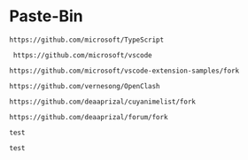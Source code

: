 # Paste-Bin
```
https://github.com/microsoft/TypeScript
```
```
 https://github.com/microsoft/vscode
```
```
https://github.com/microsoft/vscode-extension-samples/fork
```
```
https://github.com/vernesong/OpenClash
```
```
https://github.com/deaaprizal/cuyanimelist/fork
```
```
https://github.com/deaaprizal/forum/fork
```
```
test
```
```
test
```
